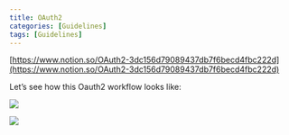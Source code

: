 ```yaml
---
title: OAuth2
categories: [Guidelines]
tags: [Guidelines]
---
```


[https://www.notion.so/OAuth2-3dc156d79089437db7f6becd4fbc222d](https://www.notion.so/OAuth2-3dc156d79089437db7f6becd4fbc222d)


Let’s see how this Oauth2 workflow looks like:


![](https://prod-files-secure.s3.us-west-2.amazonaws.com/9960fb2a-b75e-4bea-a8f9-b00925db1215/3bce41e0-99e8-4ebd-9701-e2bc9cbb79a2/Untitled.png?X-Amz-Algorithm=AWS4-HMAC-SHA256&X-Amz-Content-Sha256=UNSIGNED-PAYLOAD&X-Amz-Credential=ASIAZI2LB466YBVKJSY2%2F20250531%2Fus-west-2%2Fs3%2Faws4_request&X-Amz-Date=20250531T202301Z&X-Amz-Expires=3600&X-Amz-Security-Token=IQoJb3JpZ2luX2VjEPf%2F%2F%2F%2F%2F%2F%2F%2F%2F%2FwEaCXVzLXdlc3QtMiJGMEQCIB1ShKDwDPvMDFuZWATGFQ3spbEcpSZViFtu5%2F699TCgAiBPxXFNWYQJTvpz3vTNkxktMf1d80ONJAMYHKpv1s67aCqIBAjA%2F%2F%2F%2F%2F%2F%2F%2F%2F%2F8BEAAaDDYzNzQyMzE4MzgwNSIMLeSNLtWqrZr4wt8CKtwDJVrDTjLI6FYCQxtkZsopDIuewSFWP7hbBzmkOiWGt94Rq72Z%2B56w5h7DlYsgz4vkjHlUFh0Gt12C2%2BullF180BbBQX9kA5jDiVD6ZLD8WzT7OMGxwqwIuKK%2F0TfKZneRTYVQAr6u8mJmY5VR29soa%2F%2FU6scfi%2FPNIsvS%2BuqDsAEAi9%2BLTqkg5efYNVoH68Fn9F7nWqzMaUXzJYUWSArpVKHWsiWeMTtazIfpjO9id0rPqRhJyvbZAqN3%2FYC%2Fl5RAn5jsSWjn5WB1IptSJlGqz%2B2U4E%2BAOt3KjP1Aw7DweXEkP0sF8ls4tcAleN4zbSXZed6l1DJ6EC7OV6H23VGflvfj5IyrvKvaqL8nXRhFMVjf9aUfxVOBaMGy%2BKXSNBvC%2F3r4nYB5%2FhzTuOxf7qvg6F%2FFEISGOZUEN2prXbyJD4SSIw2r66Zn9R1Rni2Iw9SMU5yFSt754gA%2BD2S4SPZ5g5uWiynP95Tt1d8fdGLgo2bT5s5zUN4w%2Fu14Sp3V9L7VX4BG5Kkdbj8BSPcbFakjVNLCg0KxvRC%2F9%2FQKhXmjmerJDEdIN%2BIjESXCbmaBWe5xTK9%2FktwhkDIJPO5%2BDS%2Fsg1LIJ9sq2glLkZ1m0Maw5MzXz9DjxP3BrdSOHvkw3qnswQY6pgEip8jGXjapbDBlreLUiMwevrEuGW9o%2Fj97l1CXaXgGNT4jlkmsewmwkSHGAxnqRdUzOK8hLoMmNcXkiUGMCEBvfbZ4gDEcQ4tgjP7Kl3xH2ZHv0tWA7N9f9c%2F8qHYewql0%2Fuus2IsDN4Dd8F%2Bdw1ydhC%2BWJoWoysXoGtmqYnXPdBHj3pUoPTZDeaCpLdTCAnSBeLWFpeMx1OlKd8DfgqOkUawPTnZJ&X-Amz-Signature=78df981dae7f3bde6974c04a4e46b6136217df2bbfc3dfce545fb42d0d885c9b&X-Amz-SignedHeaders=host&x-id=GetObject)


![](https://prod-files-secure.s3.us-west-2.amazonaws.com/9960fb2a-b75e-4bea-a8f9-b00925db1215/27d32b66-de43-41de-80f7-7edb81d1190f/Untitled.png?X-Amz-Algorithm=AWS4-HMAC-SHA256&X-Amz-Content-Sha256=UNSIGNED-PAYLOAD&X-Amz-Credential=ASIAZI2LB466YBVKJSY2%2F20250531%2Fus-west-2%2Fs3%2Faws4_request&X-Amz-Date=20250531T202301Z&X-Amz-Expires=3600&X-Amz-Security-Token=IQoJb3JpZ2luX2VjEPf%2F%2F%2F%2F%2F%2F%2F%2F%2F%2FwEaCXVzLXdlc3QtMiJGMEQCIB1ShKDwDPvMDFuZWATGFQ3spbEcpSZViFtu5%2F699TCgAiBPxXFNWYQJTvpz3vTNkxktMf1d80ONJAMYHKpv1s67aCqIBAjA%2F%2F%2F%2F%2F%2F%2F%2F%2F%2F8BEAAaDDYzNzQyMzE4MzgwNSIMLeSNLtWqrZr4wt8CKtwDJVrDTjLI6FYCQxtkZsopDIuewSFWP7hbBzmkOiWGt94Rq72Z%2B56w5h7DlYsgz4vkjHlUFh0Gt12C2%2BullF180BbBQX9kA5jDiVD6ZLD8WzT7OMGxwqwIuKK%2F0TfKZneRTYVQAr6u8mJmY5VR29soa%2F%2FU6scfi%2FPNIsvS%2BuqDsAEAi9%2BLTqkg5efYNVoH68Fn9F7nWqzMaUXzJYUWSArpVKHWsiWeMTtazIfpjO9id0rPqRhJyvbZAqN3%2FYC%2Fl5RAn5jsSWjn5WB1IptSJlGqz%2B2U4E%2BAOt3KjP1Aw7DweXEkP0sF8ls4tcAleN4zbSXZed6l1DJ6EC7OV6H23VGflvfj5IyrvKvaqL8nXRhFMVjf9aUfxVOBaMGy%2BKXSNBvC%2F3r4nYB5%2FhzTuOxf7qvg6F%2FFEISGOZUEN2prXbyJD4SSIw2r66Zn9R1Rni2Iw9SMU5yFSt754gA%2BD2S4SPZ5g5uWiynP95Tt1d8fdGLgo2bT5s5zUN4w%2Fu14Sp3V9L7VX4BG5Kkdbj8BSPcbFakjVNLCg0KxvRC%2F9%2FQKhXmjmerJDEdIN%2BIjESXCbmaBWe5xTK9%2FktwhkDIJPO5%2BDS%2Fsg1LIJ9sq2glLkZ1m0Maw5MzXz9DjxP3BrdSOHvkw3qnswQY6pgEip8jGXjapbDBlreLUiMwevrEuGW9o%2Fj97l1CXaXgGNT4jlkmsewmwkSHGAxnqRdUzOK8hLoMmNcXkiUGMCEBvfbZ4gDEcQ4tgjP7Kl3xH2ZHv0tWA7N9f9c%2F8qHYewql0%2Fuus2IsDN4Dd8F%2Bdw1ydhC%2BWJoWoysXoGtmqYnXPdBHj3pUoPTZDeaCpLdTCAnSBeLWFpeMx1OlKd8DfgqOkUawPTnZJ&X-Amz-Signature=f47b79a9f4ca39515ffe27448895f72a3ee71e8a4c4e12b6d53ec8cde7341620&X-Amz-SignedHeaders=host&x-id=GetObject)

